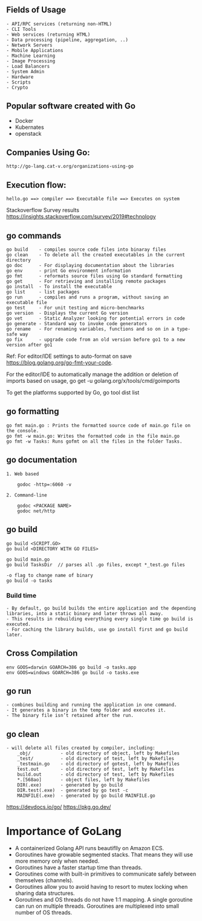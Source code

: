 ## Fields of Usage

    - API/RPC services (returning non-HTML)
    - CLI Tools
    - Web services (returning HTML)
    - Data processing (pipeline, aggregation, ..)
    - Network Servers
    - Mobile Applications
    - Machine Learning
    - Image Processing
    - Load Balancers
    - System Admin
    - Hardware
    - Scripts
    - Crypto

## Popular software created with Go

- Docker
- Kubernates
- openstack

## Companies Using Go:

    http://go-lang.cat-v.org/organizations-using-go

## Execution flow:

    hello.go ==> compiler ==> Executable file ==> Executes on system

Stackoverflow Survey results
https://insights.stackoverflow.com/survey/2019#technology

## go commands

    go build    - compiles source code files into binaray files
    go clean    - To delete all the created executables in the current directory
    go doc      - For displaying documentation about the libraries
    go env      - print Go environment information
    go fmt      - reformats source files using Go standard formatting
    go get      - For retrieving and installing remote packages
    go install  - To install the executable
    go list     - list packages
    go run      - compiles and runs a program, without saving an executable file
    go test     - For unit testing and micro-benchmarks
    go version  - Displays the current Go version
    go vet      - Static Analyzer looking for potential errors in code
    go generate - Standard way to invoke code generators
    go rename   - For renaming variables, functions and so on in a type-safe way
    go fix      - upgrade code from an old version before go1 to a new version after go1

Ref: For editor/IDE settings to auto-format on save
https://blog.golang.org/go-fmt-your-code.

For the editor/IDE to automatically manage the addition or deletion of imports
based on usage,
go get -u golang.org/x/tools/cmd/goimports

To get the platforms supported by Go,
go tool dist list

## go formatting

    go fmt main.go : Prints the formatted source code of main.go file on the console.
    go fmt -w main.go: Writes the formatted code in the file main.go
    go fmt -w Tasks: Runs gofmt on all the files in the folder Tasks.

## go documentation

    1. Web based

        godoc -http=:6060 -v

    2. Command-line

        godoc <PACKAGE NAME>
        godoc net/http

## go build

    go build <SCRIPT.GO>
    go build <DIRECTORY WITH GO FILES>

    go build main.go
    go build TasksDir  // parses all .go files, except *_test.go files

    -o flag to change name of binary
    go build -o tasks

### Build time

    - By default, go build builds the entire application and the depending libraries, into a static binary and later throws all away.
    - This results in rebuilding everything every single time go build is executed.
    - For caching the library builds, use go install first and go build later.

## Cross Compilation

    env GOOS=darwin GOARCH=386 go build -o tasks.app
    env GOOS=windows GOARCH=386 go build -o tasks.exe

## go run

    - combines building and running the application in one command.
    - It generates a binary in the temp folder and executes it.
    - The binary file isn’t retained after the run.

## go clean

    - will delete all files created by compiler, including:
        _obj/           - old directory of object, left by Makefiles
        _test/          - old directory of test, left by Makefiles
        _testmain.go    - old directory of gotest, left by Makefiles
        test.out        - old directory of test, left by Makefiles
        build.out       - old directory of test, left by Makefiles
        *.[568ao]       - object files, left by Makefiles
        DIR(.exe)       - generated by go build
        DIR.test(.exe)  - generated by go test -c
        MAINFILE(.exe)  - generated by go build MAINFILE.go

https://devdocs.io/go/
https://pkg.go.dev/

# Importance of GoLang 
- A containerized Golang API runs beautiflly on Amazon ECS. 
- Goroutines have growable segmented stacks. That means they will use more memory only when needed. 
- Goroutines have a faster startup time than threads. 
- Goroutines come with built-in primitives to communicate safely between themselves (channels).
- Goroutines allow you to avoid having to resort to mutex locking when sharing data structures. 
- Goroutines and OS threads do not have 1:1 mapping. A single goroutine can run on multiple threads. Goroutines are multiplexed into small number of OS threads. 
